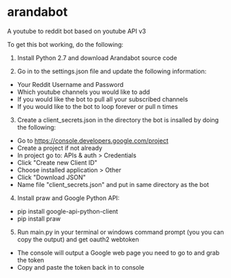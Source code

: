 # arandabot
A youtube to reddit bot based on youtube API v3

To get this bot working, do the following:

1. Install Python 2.7 and download Arandabot source code

2. Go in to the settings.json file and update the following information:
 * Your Reddit Username and Password
 * Which youtube channels you would like to add
 * If you would like the bot to pull all your subscribed channels
 * If you would like to the bot to loop forever or pull n times
 
3. Create a client_secrets.json in the directory the bot is insalled by doing the following:
  * Go to https://console.developers.google.com/project
  * Create a project if not already
  * In project go to: APIs & auth > Credentials
  * Click "Create new Client ID"
  * Choose installed application > Other
  * Click "Download JSON"
  * Name file "client_secrets.json" and put in same directory as the bot

4. Install praw and Google Python API:
  * pip install google-api-python-client
  * pip install praw

5. Run main.py in your terminal or windows command prompt (you you can copy the output) and get oauth2 webtoken
  * The console will output a Google web page you need to go to and grab the token
  * Copy and paste the token back in to console
